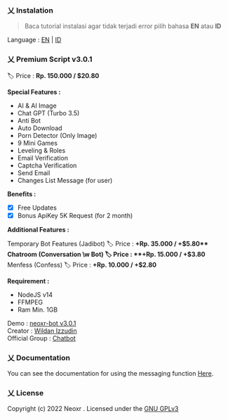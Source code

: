 ### 乂  Instalation

> Baca tutorial instalasi agar tidak terjadi error pilih bahasa **EN** atau **ID**

Language : [EN](https://github.com/neoxr/neoxr-bot/blob/master/EN.md) | [ID](https://github.com/neoxr/neoxr-bot/blob/master/ID.md)

### 乂  Premium Script v3.0.1

🏷️ Price : **Rp. 150.000 / $20.80**

**Special Features :**
- AI & AI Image
- Chat GPT (Turbo 3.5)
- Anti Bot
- Auto Download
- Porn Detector (Only Image)
- 9 Mini Games
- Leveling & Roles
- Email Verification
- Captcha Verification
- Send Email
- Changes List Message (for user)

**Benefits :**
- [x] Free Updates
- [x] Bonus ApiKey 5K Request (for 2 month)

**Additional Features :**

Temporary Bot Features (Jadibot)
🏷️ Price : **+Rp. 35.000 / +$5.80**
Chatroom (Conversation \w Bot)
🏷️ Price : **+Rp. 15.000 / +$3.80**
Menfess (Confess)
🏷️ Price : **+Rp. 10.000 / +$2.80**

**Requirement :**
- NodeJS v14
- FFMPEG
- Ram Min. 1GB

Demo : [neoxr-bot v3.0.1](https://wa.me/6285723215364?text=menu)
<br>
Creator : [Wildan Izzudin](https://wa.me/6285887776722)
<br>
Official Group : [Chatbot](https://chat.whatsapp.com/KQX1FY618hRDUhuia11j0e)

### 乂  Documentation

You can see the documentation for using the messaging function [Here](https://github.com/neoxr/neoxr-bot/blob/master/DOCS.md).

### 乂  License
Copyright (c) 2022 Neoxr . Licensed under the [GNU GPLv3](https://github.com/neoxr/neoxr-bot/blob/master/LICENSE)